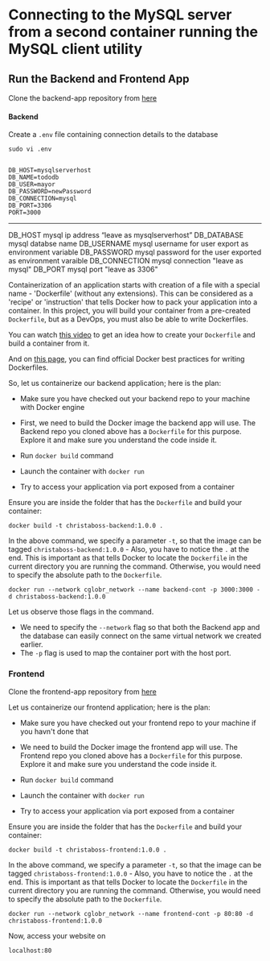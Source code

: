 # Connecting to the MySQL server from a second container running the MySQL client utility

## Run the Backend and Frontend App

Clone the backend-app repository from [here](https://github.com/theGameChangerDev/ChristabossGlobalResourceBackend)

#### Backend

Create a `.env` file containing connection details to the database

```
sudo vi .env


DB_HOST=mysqlserverhost
DB_NAME=tododb
DB_USER=mayor
DB_PASSWORD=newPassword
DB_CONNECTION=mysql
DB_PORT=3306
PORT=3000
```

------
DB_HOST mysql ip address “leave as mysqlserverhost”
DB_DATABASE mysql databse name
DB_USERNAME mysql username for user export as environment variable
DB_PASSWORD mysql password for the user exported as environment varaible
DB_CONNECTION mysql connection "leave as mysql"
DB_PORT mysql port "leave as 3306"

Containerization of an application starts with creation of a file with a special name - 'Dockerfile' (without any extensions). This can be considered as a 'recipe' or 'instruction' that tells Docker how to pack your application into a container. In this project, you will build your container from a pre-created `Dockerfile`, but as a DevOps, you must also be able to write Dockerfiles.

You can watch [this video](https://www.youtube.com/watch?v=hnxI-K10auY) to get an idea how to create your `Dockerfile` and build a container from it.

And on [this page](https://docs.docker.com/develop/develop-images/dockerfile_best-practices/), you can find official Docker best practices for writing Dockerfiles.

So, let us containerize our backend application; here is the plan:

- Make sure you have checked out your backend repo to your machine with Docker engine

- First, we need to build the Docker image the backend app will use. The Backend repo you cloned above has a `Dockerfile` for this purpose. Explore it and make sure you understand the code inside it.

- Run `docker build` command

- Launch the container with `docker run`

- Try to access your application via port exposed from a container

Ensure you are inside the folder that has the `Dockerfile` and build your container:

```
docker build -t christaboss-backend:1.0.0 .
```

In the above command, we specify a parameter `-t`, so that the image can be tagged `christaboss-backend:1.0.0` - Also, you have to notice the `.` at the end. This is important as that tells Docker to locate the `Dockerfile` in the current directory you are running the command. Otherwise, you would need to specify the absolute path to the `Dockerfile`.

```
docker run --network cglobr_network --name backend-cont -p 3000:3000 -d christaboss-backend:1.0.0
```

Let us observe those flags in the command.

- We need to specify the `--network` flag so that both the Backend app and the database can easily connect on the same virtual network we created earlier.
- The `-p` flag is used to map the container port with the host port.


### Frontend

Clone the frontend-app repository from [here](https://github.com/theGameChangerDev/ChristabossGlobalResourceFrontend)

Let us containerize our frontend application; here is the plan:

- Make sure you have checked out your frontend repo to your machine if you havn't done that

- We need to build the Docker image the frontend app will use. The Frontend repo you cloned above has a `Dockerfile` for this purpose. Explore it and make sure you understand the code inside it.

- Run `docker build` command

- Launch the container with `docker run`

- Try to access your application via port exposed from a container

Ensure you are inside the folder that has the `Dockerfile` and build your container:

```
docker build -t christaboss-frontend:1.0.0 .
```

In the above command, we specify a parameter `-t`, so that the image can be tagged `christaboss-frontend:1.0.0` - Also, you have to notice the `.` at the end. This is important as that tells Docker to locate the `Dockerfile` in the current directory you are running the command. Otherwise, you would need to specify the absolute path to the `Dockerfile`.

```
docker run --network cglobr_network --name frontend-cont -p 80:80 -d christaboss-frontend:1.0.0
```

Now, access your website on

```
localhost:80
```
